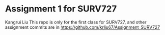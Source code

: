 # Assignment 1 for SURV727
Kangrui Liu
This repo is only for the first class for SURV727, and other assignment commits are in <https://github.com/krliu67/Assignment_SURV727>
